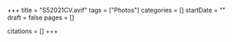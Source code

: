 +++
title = "S52021CV.avif"
tags = ["Photos"]
categories = []
startDate = ""
draft = false
pages = []

citations = []
+++
